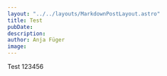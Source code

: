 ```yaml
---
layout: "../../layouts/MarkdownPostLayout.astro"
title: Test
pubDate: 
description: 
author: Anja Füger
image: 
---
```


Test 123456